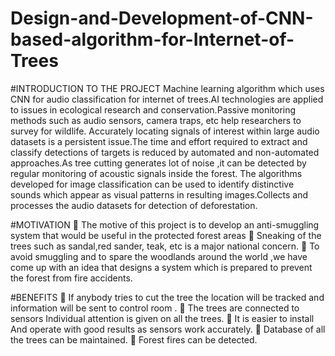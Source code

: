 # Design-and-Development-of-CNN-based-algorithm-for-Internet-of-Trees

#INTRODUCTION TO THE PROJECT
Machine learning algorithm which uses CNN for audio classification for internet of trees.AI technologies are applied to issues in ecological research and conservation.Passive monitoring methods such as audio   sensors, camera traps, etc help researchers to survey for wildlife.
Accurately locating signals of interest within large audio datasets is a persistent issue.The time and effort required to extract and classify detections of targets is reduced by automated and non-automated approaches.As tree cutting generates lot of noise ,it can be detected by regular monitoring of acoustic signals inside the forest.
The algorithms developed for image classification can be used to identify distinctive sounds which appear as visual patterns in resulting images.Collects and processes the audio datasets for detection of deforestation.

#MOTIVATION
	The motive of this project is to develop an anti-smuggling system that would be useful in the protected forest areas
	Sneaking of the trees such as sandal,red sander, teak, etc is a major national concern.
	To avoid smuggling and to spare the woodlands around the world ,we have come up with an idea that designs a system which is prepared to prevent the forest from fire accidents.

#BENEFITS
	If anybody tries to cut the tree the location will be tracked and information will be sent to control room .
	The trees are connected to sensors Individual attention is given on all the trees. 
	It is easier to install And operate with good results as sensors work accurately.
	 Database of all the trees can be maintained.
	Forest fires can be detected.
